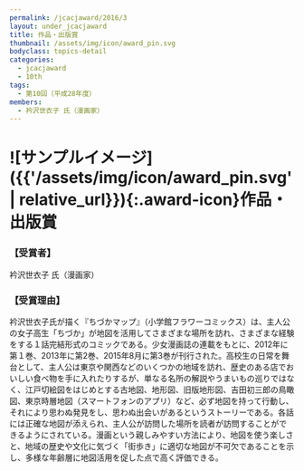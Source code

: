 ```yaml
---
permalink: /jcacjaward/2016/3
layout: under_jcacjaward
title: 作品・出版賞
thumbnail: /assets/img/icon/award_pin.svg
bodyclass: topics-detail
categories:
  - jcacjaward
  - 10th
tags:
  - 第10回（平成28年度）
members:
  - 衿沢世衣子 氏（漫画家）
---
```


# ![サンプルイメージ]({{'/assets/img/icon/award_pin.svg' | relative_url}}){:.award-icon}作品・出版賞

### 【受賞者】

衿沢世衣子 氏（漫画家）

### 【受賞理由】

衿沢世衣子氏が描く『ちづかマップ』（小学館フラワーコミックス）は、主人公の女子高生「ちづか」が地図を活用してさまざまな場所を訪れ、さまざまな経験をする１話完結形式のコミックである。少女漫画誌の連載をもとに、2012年に第１巻、2013年に第2巻、2015年8月に第3巻が刊行された。高校生の日常を舞台として、主人公は東京や関西などのいくつかの地域を訪れ、歴史のある店でおいしい食べ物を手に入れたりするが、単なる名所の解説やうまいもの巡りではなく、江戸切絵図をはじめとする古地図、地形図、旧版地形図、吉田初三郎の鳥瞰図、東京時層地図（スマートフォンのアプリ）など、必ず地図を持って行動し、それにより思わぬ発見をし、思わぬ出会いがあるというストーリーである。各話には正確な地図が添えられ、主人公が訪問した場所を読者が訪問することができるようにされている。漫画という親しみやすい方法により、地図を使う楽しさと、地域の歴史や文化に気づく「街歩き」に適切な地図が不可欠であることを示し、多様な年齢層に地図活用を促した点で高く評価できる。
